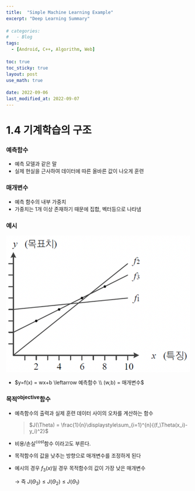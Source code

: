 ```yaml
---
title:  "Simple Machine Learning Example"
excerpt: "Deep Learning Summary"

# categories:
#   - Blog
tags:
  - [Android, C++, Algorithm, Web]

toc: true
toc_sticky: true
layout: post
use_math: true
 
date: 2022-09-06
last_modified_at: 2022-09-07
---
```


# 1.4 기계학습의 구조

### 예측함수

- 예측 모델과 같은 말
- 실제 현실을 근사하여 데이터에 따른 올바른 값이 나오게 훈련

### 매개변수

- 예측 함수의 내부 가중치
- 가중치는 1개 이상 존재하기 때문에 집합, 벡터등으로 나타냄

### 예시

![선형회귀 예시](/assets/img/%EC%84%A0%ED%98%95%ED%9A%8C%EA%B7%80%20%EC%98%88%EC%8B%9C.png)

- $y=f(x) = wx+b \leftarrow 예측함수 \\ (w,b) = 매개변수$

### 목적<sup>objective</sup>함수

- 예측함수의 출력과 실제 훈련 데이터 사이의 오차를 계산하는 함수
  > $J(\Theta) = \frac{1}{n}\displaystyle\sum_{i=1}^{n}{(f_\Theta(x_i)-y_i)^2}$

- 비용/손실<sup>cost</sup>함수 이라고도 부른다.
- 목적함수의 값을 낮추는 방향으로 매개변수를 조정하게 된다
- 예시의 경우 $f_3(x)$일 경우 목적함수의 값이 가장 낮은 매개변수

  $\rightarrow$ 즉 $J({\Theta}_3) \le J({\Theta}_2) \le J({\Theta}_1)$